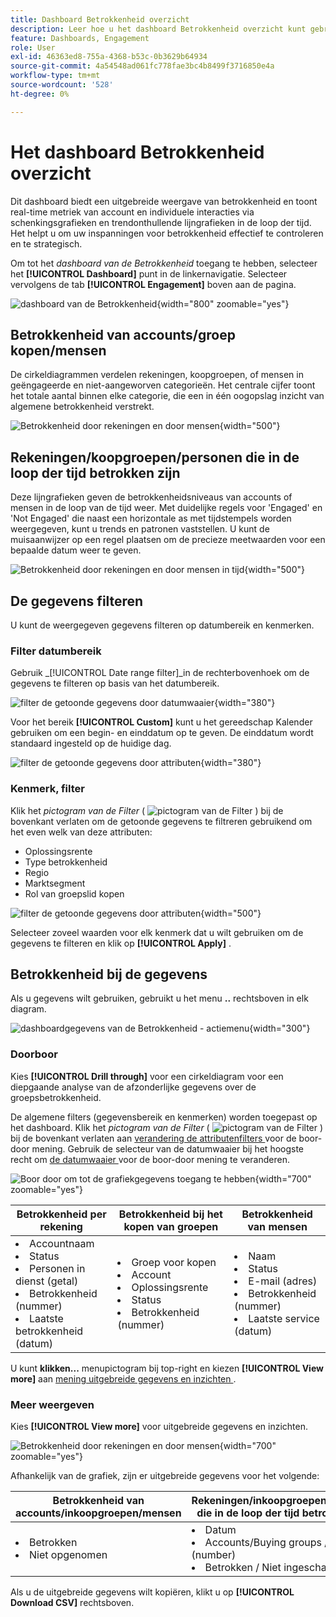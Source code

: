 ```yaml
---
title: Dashboard Betrokkenheid overzicht
description: Leer hoe u het dashboard Betrokkenheid overzicht kunt gebruiken om uw betrokkenheidsinspanningen te controleren.
feature: Dashboards, Engagement
role: User
exl-id: 46363ed8-755a-4368-b53c-0b3629b64934
source-git-commit: 4a54548ad061fc778fae3bc4b8499f3716850e4a
workflow-type: tm+mt
source-wordcount: '528'
ht-degree: 0%

---
```


# Het dashboard Betrokkenheid overzicht

Dit dashboard biedt een uitgebreide weergave van betrokkenheid en toont real-time metriek van account en individuele interacties via schenkingsgrafieken en trendonthullende lijngrafieken in de loop der tijd. Het helpt u om uw inspanningen voor betrokkenheid effectief te controleren en te strategisch.

Om tot het _dashboard van de Betrokkenheid_ toegang te hebben, selecteer het **[!UICONTROL Dashboard]** punt in de linkernavigatie. Selecteer vervolgens de tab **[!UICONTROL Engagement]** boven aan de pagina.

<!-- To generate a shareable PDF of your current view, click **[!UICONTROL Export]** at the top-right corner of the page. To engage with the data, use the action menu in the top-right corner. -->

![ dashboard van de Betrokkenheid ](./assets/engagement-dashboard.png){width="800" zoomable="yes"}

## Betrokkenheid van accounts/groep kopen/mensen

De cirkeldiagrammen verdelen rekeningen, koopgroepen, of mensen in geëngageerde en niet-aangeworven categorieën. Het centrale cijfer toont het totale aantal binnen elke categorie, die een in één oogopslag inzicht van algemene betrokkenheid verstrekt.

![ Betrokkenheid door rekeningen en door mensen ](assets/engagement-accounts.png){width="500"}

## Rekeningen/koopgroepen/personen die in de loop der tijd betrokken zijn

Deze lijngrafieken geven de betrokkenheidsniveaus van accounts of mensen in de loop van de tijd weer. Met duidelijke regels voor &#39;Engaged&#39; en &#39;Not Engaged&#39; die naast een horizontale as met tijdstempels worden weergegeven, kunt u trends en patronen vaststellen. U kunt de muisaanwijzer op een regel plaatsen om de precieze meetwaarden voor een bepaalde datum weer te geven.

![ Betrokkenheid door rekeningen en door mensen in tijd ](assets/engagement-accounts-over-time.png){width="500"}

## De gegevens filteren

U kunt de weergegeven gegevens filteren op datumbereik en kenmerken.

### Filter datumbereik

Gebruik _[!UICONTROL Date range filter]_in de rechterbovenhoek om de gegevens te filteren op basis van het datumbereik.

![ filter de getoonde gegevens door datumwaaier ](./assets/engagement-date-filter.png){width="380"}

Voor het bereik **[!UICONTROL Custom]** kunt u het gereedschap Kalender gebruiken om een begin- en einddatum op te geven. De einddatum wordt standaard ingesteld op de huidige dag.

![ filter de getoonde gegevens door attributen ](./assets/engagement-date-filter-custom.png){width="380"}

### Kenmerk, filter

Klik het _pictogram van de Filter_ ( ![ pictogram van de Filter ](../assets/do-not-localize/icon-filter.svg) ) bij de bovenkant verlaten om de getoonde gegevens te filtreren gebruikend om het even welk van deze attributen:

* Oplossingsrente
* Type betrokkenheid
* Regio
* Marktsegment
* Rol van groepslid kopen

![ filter de getoonde gegevens door attributen ](./assets/engagement-dashboard-filters.png){width="500"}

Selecteer zoveel waarden voor elk kenmerk dat u wilt gebruiken om de gegevens te filteren en klik op **[!UICONTROL Apply]** .

## Betrokkenheid bij de gegevens

Als u gegevens wilt gebruiken, gebruikt u het menu **..** rechtsboven in elk diagram.

![ dashboardgegevens van de Betrokkenheid - actiemenu ](assets/engagement-action-menu.png){width="300"}

### Doorboor

Kies **[!UICONTROL Drill through]** voor een cirkeldiagram voor een diepgaande analyse van de afzonderlijke gegevens over de groepsbetrokkenheid.

De algemene filters (gegevensbereik en kenmerken) worden toegepast op het dashboard. Klik het _pictogram van de Filter_ ( ![ pictogram van de Filter ](../assets/do-not-localize/icon-filter.svg) ) bij de bovenkant verlaten aan [ verandering de attributenfilters ](#filter-the-data) voor de boor-door mening. Gebruik de selecteur van de datumwaaier bij het hoogste recht om [ de datumwaaier ](#date-range-filter) voor de boor-door mening te veranderen.

![ Boor door om tot de grafiekgegevens toegang te hebben ](./assets/engagement-buying-groups-drill-through.png){width="700" zoomable="yes"}

| Betrokkenheid per rekening | Betrokkenheid bij het kopen van groepen | Betrokkenheid van mensen |
| ---------------------- | --------------------------- | -------------------- |
| <li>Accountnaam <li>Status <li>Personen in dienst (getal)<li>Betrokkenheid (nummer) <li>Laatste betrokkenheid (datum) | <li>Groep voor kopen <li>Account <li>Oplossingsrente <li>Status <li>Betrokkenheid (nummer) | <li>Naam <li>Status <li>E-mail (adres) <li>Betrokkenheid (nummer) <li>Laatste service (datum) |

U kunt **klikken...** menupictogram bij top-right en kiezen **[!UICONTROL View more]** aan [ mening uitgebreide gegevens en inzichten ](#view-more).

### Meer weergeven

Kies **[!UICONTROL View more]** voor uitgebreide gegevens en inzichten.

![ Betrokkenheid door rekeningen en door mensen ](./assets/engagement-buying-groups-time-view-more.png){width="700" zoomable="yes"}

Afhankelijk van de grafiek, zijn er uitgebreide gegevens voor het volgende:

| Betrokkenheid van accounts/inkoopgroepen/mensen | Rekeningen/inkoopgroepen/personen die in de loop der tijd betrokken zijn |
| ----------------------------------------------- | -------------------------------------------------- | 
| <li>Betrokken <li>Niet opgenomen | <li>Datum <li>Accounts/Buying groups / People (number) <li>Betrokken / Niet ingeschakeld |

Als u de uitgebreide gegevens wilt kopiëren, klikt u op **[!UICONTROL Download CSV]** rechtsboven.
